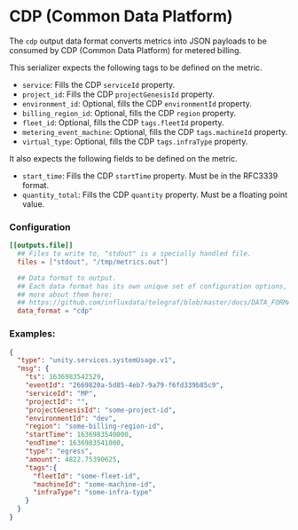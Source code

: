 # CDP (Common Data Platform)

The `cdp` output data format converts metrics into JSON payloads to be consumed by CDP (Common Data Platform) for
metered billing.

This serializer expects the following tags to be defined on the metric.

* `service`: Fills the CDP `serviceId` property.
* `project_id`: Fills the CDP `projectGenesisId` property.
* `environment_id`: Optional, fills the CDP `environmentId` property.
* `billing_region_id`: Optional, fills the CDP `region` property.
* `fleet_id`: Optional, fills the CDP `tags.fleetId` property.
* `metering_event_machine`: Optional, fills the CDP `tags.machineId` property.
* `virtual_type`: Optional, fills the CDP `tags.infraType` property.

It also expects the following fields to be defined on the metric.

* `start_time`: Fills the CDP `startTime` property. Must be in the RFC3339 format.
* `quantity_total`: Fills the CDP `quantity` property. Must be a floating point value.

### Configuration

```toml
[[outputs.file]]
  ## Files to write to, "stdout" is a specially handled file.
  files = ["stdout", "/tmp/metrics.out"]

  ## Data format to output.
  ## Each data format has its own unique set of configuration options, read
  ## more about them here:
  ## https://github.com/influxdata/telegraf/blob/master/docs/DATA_FORMATS_OUTPUT.md
  data_format = "cdp"
```

### Examples:

```json
{
  "type": "unity.services.systemUsage.v1",
  "msg": {
    "ts": 1636983542529,
    "eventId": "2669820a-5d85-4eb7-9a79-f6fd339b85c9",
    "serviceId": "MP",
    "projectId": "",
    "projectGenesisId": "some-project-id",
    "environmentId": "dev",
    "region": "some-billing-region-id",
    "startTime": 1636983540000,
    "endTime": 1636983541000,
    "type": "egress",
    "amount": 4822.75390625,
    "tags":{
      "fleetId": "some-fleet-id",
      "machineId": "some-machine-id",
      "infraType": "some-infra-type"
    }
  }
}
```
